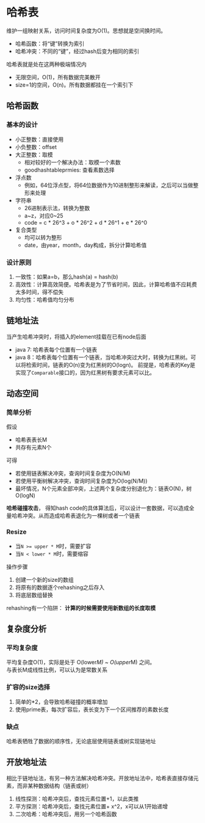 # 哈希表
维护一组映射关系，访问时间复杂度为O(1)。思想就是空间换时间。
- 哈希函数：将“键”转换为索引
- 哈希冲突：不同的“键”，经过hash后变为相同的索引

哈希表就是处在这两种极端情况内
- 无限空间，O(1)，所有数据完美散开
- size=1的空间，O(n)。所有数据都挂在一个索引下

## 哈希函数
### 基本的设计
- 小正整数：直接使用
- 小负整数：offset
- 大正整数：取模
  - 相对较好的一个解决办法：取模一个素数
  - goodhashtableprmies: 查看素数选择
- 浮点数
  - 例如，64位浮点型，将64位数据作为10进制整形来解读，之后可以当做整形来处理
- 字符串
  - 26进制表示法，转换为整数
  - a~z，对应0~25
  - code = c * 26^3 + o * 26^2 + d * 26^1 + e * 26^0
- 复合类型
  - 均可以转为整形
  - date，由year，month，day构成，拆分计算哈希值

### 设计原则
1. 一致性：如果a=b，那么hash(a) = hash(b)
2. 高效性：计算高效简便。哈希表是为了节省时间，因此，计算哈希值不应耗费太多时间，得不偿失
3. 均匀性：哈希值均匀分布

## 链地址法
当产生哈希冲突时，将插入的element挂载在已有node后面
- java 7: 哈希表每个位置有一个链表
- java 8：哈希表每个位置有一个链表，当哈希冲突过大时，转换为红黑树。可以将检索时间，链表的O(n)变为红黑树的O(logn)。 前提是，哈希表的Key是实现了`Comparable`接口的，因为红黑树有要求元素可以比。

## 动态空间
### 简单分析
假设
- 哈希表表长M
- 共存有元素N个

可得
- 若使用链表解决冲突，查询时间复杂度为O(N/M)
- 若使用平衡树解决冲突，查询时间复杂度为O(log(N/M))
- 最坏情况，N个元素全部冲突，上述两个复杂度分别退化为：链表O(N)，树O(logN)

**哈希碰撞攻击**， 得知hash code的具体算法后，可以设计一套数据，可以造成全量哈希冲突。从而造成哈希表退化为一棵树或者一个链表
### Resize
- 当`N >= upper * M`时，需要扩容
- 当`N < lower * M`时，需要缩容

操作步骤
1. 创建一个新的size的数组
2. 将原有的数据逐个rehashing之后存入
3. 将底层数组替换

rehashing有一个陷阱： **计算的时候需要使用新数组的长度取模**

## 复杂度分析
### 平均复杂度
平均复杂度O(1)，实际是处于 O(lower*M) ~ O(upper*M) 之间。  
与表长M成线性比例，可以认为是常数关系
### 扩容的size选择
1. 简单的*2，会导致哈希碰撞的概率增加
2. 使用prime表，每次扩容后，表长变为下一个区间推荐的素数长度

### 缺点
哈希表牺牲了数据的顺序性，无论底层使用链表或树实现链地址

## 开放地址法
相比于链地址法，有另一种方法解决哈希冲突。开放地址法中，哈希表直接存储元素，而非某种数据结构（链表或树）
1. 线性探测：哈希冲突后，查找元素位置+1，以此类推
2. 平方探测：哈希冲突后，查找元素位置+ x^2，x可以从1开始递增
3. 二次哈希：哈希冲突后，用另一个哈希函数
